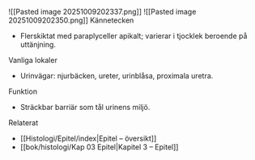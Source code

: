 ![[Pasted image 20251009202337.png]]
![[Pasted image 20251009202350.png]]
Kännetecken
- Flerskiktat med paraplyceller apikalt; varierar i tjocklek beroende på uttänjning.

Vanliga lokaler
- Urinvägar: njurbäcken, ureter, urinblåsa, proximala uretra.

Funktion
- Sträckbar barriär som tål urinens miljö.

Relaterat
- [[Histologi/Epitel/index|Epitel – översikt]]
- [[bok/histologi/Kap 03 Epitel|Kapitel 3 – Epitel]]
